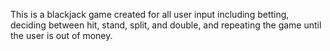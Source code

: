 This is a blackjack game created for all user input including betting, deciding between hit, stand, split, and double, and repeating the game until the user is out of money.
